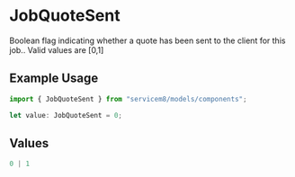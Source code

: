 # JobQuoteSent

Boolean flag indicating whether a quote has been sent to the client for this job..  Valid values are [0,1]

## Example Usage

```typescript
import { JobQuoteSent } from "servicem8/models/components";

let value: JobQuoteSent = 0;
```

## Values

```typescript
0 | 1
```